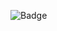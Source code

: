 ![Badge](https://github.com/viilunki/GitHubWorkflowTest/blob/master/.github/workflows/GitHubWorkflowTestUus.yml/badge.svg)
